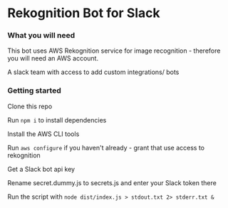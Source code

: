 # Rekognition Bot for Slack

### What you will need

This bot uses AWS Rekognition service for image recognition - therefore you will need an AWS account.

A slack team with access to add custom integrations/ bots

### Getting started

Clone this repo

Run `npm i` to install dependencies

Install the AWS CLI tools

Run `aws configure` if you haven't already - grant that use access to rekognition

Get a Slack bot api key

Rename secret.dummy.js to secrets.js and enter your Slack token there 

Run the script with `node dist/index.js > stdout.txt 2> stderr.txt &`